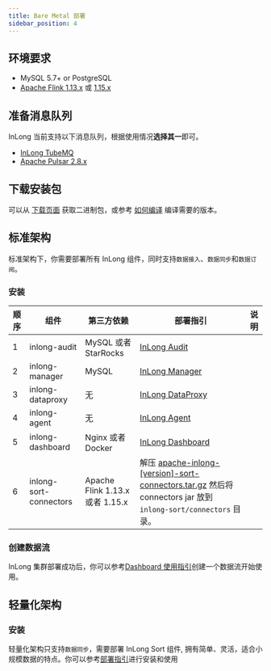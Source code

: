 ```yaml
---
title: Bare Metal 部署
sidebar_position: 4
---
```


## 环境要求
- MySQL 5.7+ or PostgreSQL
- [Apache Flink 1.13.x](https://nightlies.apache.org/flink/flink-docs-release-1.13/docs/try-flink/local_installation/) 或 [1.15.x](https://nightlies.apache.org/flink/flink-docs-release-1.15/docs/try-flink/local_installation/)

## 准备消息队列
InLong 当前支持以下消息队列，根据使用情况**选择其一**即可。
- [InLong TubeMQ](modules/tubemq/quick_start.md)
- [Apache Pulsar 2.8.x](https://pulsar.apache.org/docs/en/2.8.1/standalone/)

## 下载安装包
可以从 [下载页面](https://inlong.apache.org/download) 获取二进制包，或参考 [如何编译](../development/how_to_build.md) 编译需要的版本。

## 标准架构
标准架构下，你需要部署所有 InLong 组件，同时支持`数据接入`、`数据同步`和`数据订阅`。

### 安装
| 顺序     | 组件                        | 第三方依赖                         | 部署指引                                                                                                                                              | 说明  |
|--------|---------------------------|-------------------------------|---------------------------------------------------------------------------------------------------------------------------------------------------|-----|
| 1      | inlong-audit              | MySQL 或者 StarRocks        | [InLong Audit](modules/audit/deployment.md)                                                                                                       |     |
| 2      | inlong-manager            | MySQL                         | [InLong Manager](modules/manager/deployment.md)                                                                                                  |     |
| 3      | inlong-dataproxy          | 无                             | [InLong DataProxy](modules/dataproxy/deployment.md)                                                                                              |     |
| 4      | inlong-agent              | 无                             | [InLong Agent](modules/agent/deployment.md)                                                                                                      |     |
| 5      | inlong-dashboard          | Nginx 或者 Docker               | [InLong Dashboard](modules/dashboard/deployment.md)                                                                                              |     |
| 6      | inlong-sort-connectors    | Apache Flink 1.13.x 或者 1.15.x | 解压 [apache-inlong-[version]-sort-connectors.tar.gz](https://inlong.apache.org/zh-CN/download/) 然后将 connectors jar 放到 `inlong-sort/connectors` 目录。 |     |

### 创建数据流
InLong 集群部署成功后，你可以参考[Dashboard 使用指引](user_guide/dashboard_usage.md)创建一个数据流开始使用。

## 轻量化架构
### 安装
轻量化架构只支持`数据同步`，需要部署 InLong Sort 组件, 拥有简单、灵活，适合小规模数据的特点。你可以参考[部署指引](modules/sort/deployment.md)进行安装和使用
